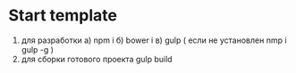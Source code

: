 # Start template 
1) для разработки 
    a) npm i
    б) bower i 
    в) gulp ( если не установлен nmp i gulp -g )
2) для сборки готового проекта gulp build
